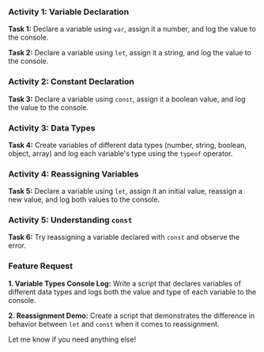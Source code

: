### Activity 1: Variable Declaration
**Task 1:** Declare a variable using `var`, assign it a number, and log the value to the console.

**Task 2:** Declare a variable using `let`, assign it a string, and log the value to the console.

### Activity 2: Constant Declaration
**Task 3:** Declare a variable using `const`, assign it a boolean value, and log the value to the console.

### Activity 3: Data Types
**Task 4:** Create variables of different data types (number, string, boolean, object, array) and log each variable's type using the `typeof` operator.

### Activity 4: Reassigning Variables
**Task 5:** Declare a variable using `let`, assign it an initial value, reassign a new value, and log both values to the console.

### Activity 5: Understanding `const`
**Task 6:** Try reassigning a variable declared with `const` and observe the error.

### Feature Request
**1. Variable Types Console Log:** Write a script that declares variables of different data types and logs both the value and type of each variable to the console.

**2. Reassignment Demo:** Create a script that demonstrates the difference in behavior between `let` and `const` when it comes to reassignment.

Let me know if you need anything else!